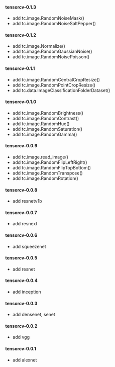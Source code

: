 #### tensorcv-0.1.3
- add tc.image.RandomNoiseMask()
- add tc.image.RandomNoiseSaltPepper()
#### tensorcv-0.1.2
- add tc.image.Normalize()
- add tc.image.RandomGaussianNoise()
- add tc.image.RandomNoisePoisson()
#### tensorcv-0.1.1
- add tc.image.RandomCentralCropResize()
- add tc.image.RandomPointCropResize()
- add tc.data.ImageClassificationFolderDataset()
#### tensorcv-0.1.0
- add tc.image.RandomBrightness()
- add tc.image.RandomContrast()
- add tc.image.RandomHue()
- add tc.image.RandomSaturation()
- add tc.image.RandomGamma()
#### tensorcv-0.0.9
- add tc.image.read_image()
- add tc.image.RandomFlipLeftRight()
- add tc.image.RandomFlipTopBottom()
- add tc.image.RandomTranspose()
- add tc.image.RandomRotation()
#### tensorcv-0.0.8
- add resnetv1b
#### tensorcv-0.0.7
- add resnext
#### tensorcv-0.0.6
- add squeezenet
#### tensorcv-0.0.5
- add resnet
#### tensorcv-0.0.4
- add inception
#### tensorcv-0.0.3
- add densenet, senet
#### tensorcv-0.0.2
- add vgg
#### tensorcv-0.0.1
- add alexnet
